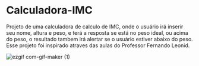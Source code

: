# Calculadora-IMC
<p> Projeto de uma calculadora de calculo de IMC,
  onde o usuário irá inserir seu nome, altura e peso,
  e terá a resposta se está no peso ideal, ou acima do peso,
  o resultado tambem irá alertar se o usuário estiver abaixo do peso.
  Esse projeto foi inspirado atraves das aulas do Professor Fernando Leonid.
  
  
  ![ezgif com-gif-maker (1)](https://user-images.githubusercontent.com/106400520/171974573-677caaa3-7d9f-4656-9e72-36b1f45174e6.gif)
